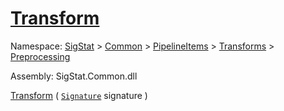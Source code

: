 # [Transform](./TranslatePreproc-100663825.md)

Namespace: [SigStat]() > [Common](./../../../../README.md) > [PipelineItems]() > [Transforms]() > [Preprocessing](./../README.md)

Assembly: SigStat.Common.dll

[Transform](./TranslatePreproc-100663825.md) ( [`Signature`](./../../../../Signature.md) signature )
